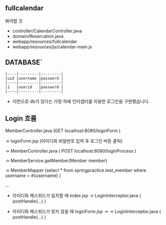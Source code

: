 ## fullcalendar
봐야할 것
- controller/CalendarController.java
- domain/Resercation.java
- webapp/resources/fullcalendar
- webapp/resources/js/calendar-main.js

## DATABASE`
``````
|----|---------|---------|
|uid |username |password |
|----|---------|---------|
|1   |userid   |password |
|----|---------|---------|

``````
- 이런으로 db가 있다는 가정 하에 인터셉터를 이용한 로그인을 구현했습니다.

## Login 흐름
MemberController.java (GET localhost:8080/loginForm )

-> loginForm.jsp (아이디와 비밀번호 입력 후 로그인 버튼 클릭)

-> MemberController.java ( POST localhost:8080/loginProcess )

-> MemberService.getMember(Member member)

-> MemberMapper
(select * from springpractice.test_member where username = #{username} )

...
- 아이디와 패스워드가 일치할 때 index.jsp
-> LoginInterceptor.java ( postHandle(...) )

- 아이디와 패스워드가 맞지 않을 때 loginForm.jsp -> -> LoginInterceptor.java ( postHandle(...) )
